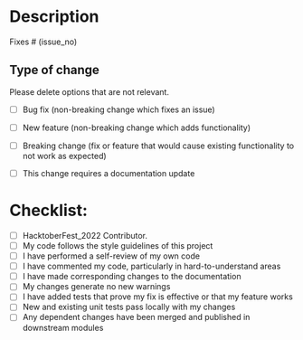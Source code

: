 # Description

<!-- Please include a summary of the change and which issue is fixed. Please also include relevant motivation and context. List any dependencies that are required for this change.-->

<!-- ex. Fixes #29 -->
Fixes # (issue_no)

## Type of change

Please delete options that are not relevant.
<!-- [x] to opt thr options: -->
- [ ] Bug fix (non-breaking change which fixes an issue)
- [ ] New feature (non-breaking change which adds functionality)
- [ ] Breaking change (fix or feature that would cause existing functionality to not work as expected)
- [ ] This change requires a documentation update


# Checklist:

- [ ] HacktoberFest_2022 Contributor.
- [ ] My code follows the style guidelines of this project
- [ ] I have performed a self-review of my own code
- [ ] I have commented my code, particularly in hard-to-understand areas
- [ ] I have made corresponding changes to the documentation
- [ ] My changes generate no new warnings
- [ ] I have added tests that prove my fix is effective or that my feature works
- [ ] New and existing unit tests pass locally with my changes
- [ ] Any dependent changes have been merged and published in downstream modules
